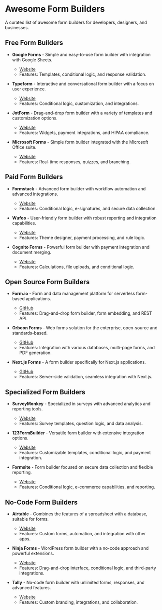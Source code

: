 # Awesome Form Builders

A curated list of awesome form builders for developers, designers, and businesses.

## Free Form Builders

- **Google Forms** - Simple and easy-to-use form builder with integration with Google Sheets.
  - [Website](https://www.google.com/forms/about/)
  - Features: Templates, conditional logic, and response validation.
  
- **Typeform** - Interactive and conversational form builder with a focus on user experience.
  - [Website](https://www.typeform.com/)
  - Features: Conditional logic, customization, and integrations.

- **JotForm** - Drag-and-drop form builder with a variety of templates and customization options.
  - [Website](https://www.jotform.com/)
  - Features: Widgets, payment integrations, and HIPAA compliance.

- **Microsoft Forms** - Simple form builder integrated with the Microsoft Office suite.
  - [Website](https://forms.microsoft.com/)
  - Features: Real-time responses, quizzes, and branching.

## Paid Form Builders

- **Formstack** - Advanced form builder with workflow automation and advanced integrations.
  - [Website](https://www.formstack.com/)
  - Features: Conditional logic, e-signatures, and secure data collection.

- **Wufoo** - User-friendly form builder with robust reporting and integration capabilities.
  - [Website](https://www.wufoo.com/)
  - Features: Theme designer, payment processing, and rule logic.

- **Cognito Forms** - Powerful form builder with payment integration and document merging.
  - [Website](https://www.cognitoforms.com/)
  - Features: Calculations, file uploads, and conditional logic.

## Open Source Form Builders

- **Form.io** - Form and data management platform for serverless form-based applications.
  - [GitHub](https://github.com/formio/formio)
  - Features: Drag-and-drop form builder, form embedding, and REST API.

- **Orbeon Forms** - Web forms solution for the enterprise, open-source and standards-based.
  - [GitHub](https://github.com/orbeon/orbeon-forms)
  - Features: Integration with various databases, multi-page forms, and PDF generation.

- **Next.js Forms** - A form builder specifically for Next.js applications.
  - [GitHub](https://github.com/hswolff/nextjs-forms)
  - Features: Server-side validation, seamless integration with Next.js.

## Specialized Form Builders

- **SurveyMonkey** - Specialized in surveys with advanced analytics and reporting tools.
  - [Website](https://www.surveymonkey.com/)
  - Features: Survey templates, question logic, and data analysis.

- **123FormBuilder** - Versatile form builder with extensive integration options.
  - [Website](https://www.123formbuilder.com/)
  - Features: Customizable templates, conditional logic, and payment integration.

- **Formsite** - Form builder focused on secure data collection and flexible reporting.
  - [Website](https://www.formsite.com/)
  - Features: Conditional logic, e-commerce capabilities, and reporting.

## No-Code Form Builders

- **Airtable** - Combines the features of a spreadsheet with a database, suitable for forms.
  - [Website](https://www.airtable.com/)
  - Features: Custom forms, automation, and integration with other apps.

- **Ninja Forms** - WordPress form builder with a no-code approach and powerful extensions.
  - [Website](https://ninjaforms.com/)
  - Features: Drag-and-drop interface, conditional logic, and third-party integrations.

- **Tally** - No-code form builder with unlimited forms, responses, and advanced features.
  - [Website](https://tally.so/)
  - Features: Custom branding, integrations, and collaboration.
